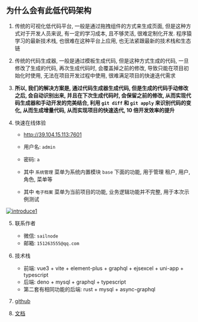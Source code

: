 ## 为什么会有此低代码架构
  
1. 传统的可视化低代码平台, 一般是通过拖拽组件的方式来生成页面, 但是这种方式对于开发人员来说, 有一定的学习成本, 且不够灵活, 很难定制化开发. 程序猿学习的最新技术栈, 也很难在这种平台上应用, 也无法紧跟最新的技术栈和生态链

2. 传统的代码生成器, 一般是通过模板生成代码, 但是这种方式生成的代码, 一旦修改了生成的代码, 再次生成代码时, 会覆盖掉之前的修改, 导致只能在项目初始化时使用, 无法在项目开发过程中使用, 很难满足项目的快速迭代需求

3. **所以, 我们的解决方案是, 通过代码生成器生成代码, 但是生成的代码手动修改之后, 会自动识别出来, 并且在下次生成代码时, 会保留之前的修改, 从而实现代码生成器和手动开发的完美结合, 利用 `git diff` 和 `git apply` 来识别代码的变化, 从而生成增量代码, 从而实现项目的快速迭代, 10 倍开发效率的提升**

4. 快速在线体验
    - http://39.104.15.113:7601
    - 用户名: `admin`
    - 密码: `a`
    
    - 其中 `系统管理` 菜单为系统内置模块 `base` 下面的功能, 用于管理 租户, 用户, 角色, 菜单等
    
    - 其中 `电子档案` 菜单为当前项目的功能, 业务逻辑功能并不完整, 用于本次示例测试

[![introduce1](https://sail-sail.github.io/docs/assets/introduce1.CzfXS-F9.jpg)](https://sail-sail.github.io/docs/assets/introduce1.CzfXS-F9.jpg)

5. 联系作者
    - 微信: `sailnode`
    - 邮箱: `151263555@qq.com`

6. 技术栈
    - 前端: vue3 + vite + element-plus + graphql + ejsexcel + uni-app + typescript
    - 后端: deno + mysql + graphql + typescript
    - 第二套有相同功能的后端: rust + mysql + async-graphql

7. [github](https://github.com/sail-sail/nest.git)

8. [文档](https://sail-sail.github.io/docs/)
